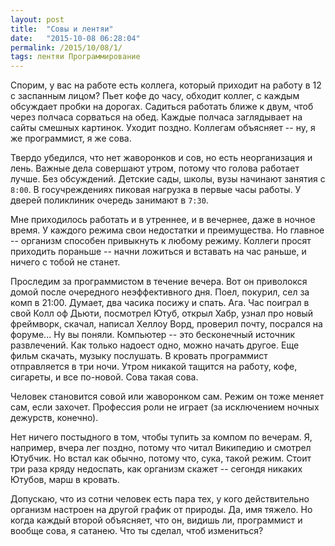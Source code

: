 ```yaml
---
layout: post
title:  "Совы и лентяи"
date:   "2015-10-08 06:28:04"
permalink: /2015/10/08/1/
tags: лентяи Программирование
---
```


Спорим, у вас на работе есть коллега, который приходит на работу в 12
с заспанным лицом? Пьет кофе до часу, обходит коллег, с каждым
обсуждает пробки на дорогах. Садиться работать ближе к двум, чтоб
через полчаса сорваться на обед. Каждые полчаса заглядывает на сайты
смешных картинок. Уходит поздно. Коллегам объясняет -- ну, я же
программист, я же сова.

Твердо убедился, что нет жаворонков и сов, но есть неорганизация и
лень. Важные дела совершают утром, потому что голова работает
лучше. Без обсуждений. Детские сады, школы, вузы начинают занятия с
`8:00`. В госучреждениях пиковая нагрузка в первые часы работы. У дверей
поликлиник очередь занимают в `7:30`.

Мне приходилось работать и в утреннее, и в вечернее, даже в ночное
время. У каждого режима свои недостатки и преимущества. Но главное --
организм способен привыкнуть к любому режиму. Коллеги просят приходить
пораньше -- начни ложиться и вставать на час раньше, и ничего с тобой
не станет.

Проследим за программистом в течение вечера. Вот он приволокся домой
после очередного неэффективного дня. Поел, покурил, сел за комп в
21:00. Думает, два часика посижу и спать. Ага. Час поиграл в свой Колл
оф Дьюти, посмотрел Ютуб, открыл Хабр, узнал про новый фреймворк,
скачал, написал Хеллоу Ворд, проверил почту, посрался на форуме... Ну
вы поняли. Компьютер -- это бесконечный источник развлечений. Как
только надоест одно, можно начать другое. Еще фильм скачать, музыку
послушать. В кровать программист отправляется в три ночи. Утром
никакой тащится на работу, кофе, сигареты, и все по-новой. Сова такая
сова.

Человек становится совой или жаворонком сам. Режим он тоже меняет сам,
если захочет. Профессия роли не играет (за исключением ночных
дежурств, конечно).

Нет ничего постыдного в том, чтобы тупить за компом по вечерам. Я,
например, вчера лег поздно, потому что читал Википедию и смотрел
Ютубчик. Но встал как обычно, потому что, сука, такой режим. Стоит три
раза кряду недоспать, как организм скажет -- сегондя никаких Ютубов,
марш в кровать.

Допускаю, что из сотни человек есть пара тех, у кого действительно
организм настроен на другой график от природы. Да, имя тяжело. Но
когда каждый второй объясняет, что он, видишь ли, программист и вообще
сова, я сатанею. Что ты сделал, чтоб измениться?
